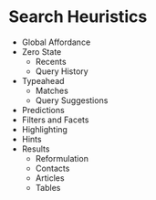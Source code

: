 # Search Heuristics

- Global Affordance
- Zero State
  - Recents
  - Query History 
- Typeahead
  - Matches
  - Query Suggestions
- Predictions
- Filters and Facets
- Highlighting
- Hints
- Results
  - Reformulation
  - Contacts
  - Articles
  - Tables

